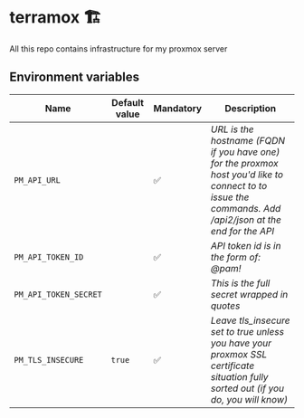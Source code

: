 # terramox 🏗️
All this repo contains infrastructure for my proxmox server

## Environment variables

| Name | Default value | Mandatory | Description  |
|---|---|---|---|
| `PM_API_URL`  |      | ✅ | *URL is the hostname (FQDN if you have one) for the proxmox host you'd like to connect to to issue the commands. Add /api2/json at the end for the API* |
| `PM_API_TOKEN_ID`  |   | ✅ | *API token id is in the form of: <username>@pam!<tokenId>* |
| `PM_API_TOKEN_SECRET`  |   | ✅  | *This is the full secret wrapped in quotes* |
| `PM_TLS_INSECURE`  | `true`  | ✅ | *Leave tls_insecure set to true unless you have your proxmox SSL certificate situation fully sorted out (if you do, you will know)* |
